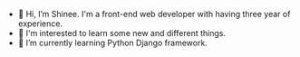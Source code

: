 - 👋 Hi, I’m Shinee. I'm a front-end web developer with having three year of experience.
- 👀 I'm interested to learn some new and different things. 
- 🌱 I’m currently learning Python Django framework.
